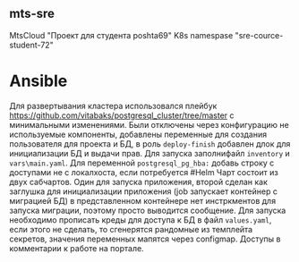 ## mts-sre
MtsCloud "Проект для студента poshta69" K8s namespase "sre-cource-student-72"
# Ansible
Для развертывания кластера использовался плейбук https://github.com/vitabaks/postgresql_cluster/tree/master с минимальными изменениями. Были отключены через конфигурацию не используемые компоненты, добавлены переменные для создания пользователя для проекта и БД, в роль `deploy-finish` добавлен длок для инициализации БД и выдачи прав.
Для запуска заполнифайл `inventory` и `vars\main.yaml`.
Для переменной `postgresql_pg_hba:` добавь строку с доступами не с локалхоста, если потребуется
#Helm
Чарт состоит из двух сабчартов. Один для запуска приложения, второй сделан как заглушка для инициализации приложения (job запускает контейнер с миграцией БД) в представленном контейнере нет инстркментов для запуска миграции, поэтому просто выводится сообщение.
Для запуска необходимо прописать креды для доступа к БД в файл `values.yaml`, если этого не сделать, то сгенерятся рандомные из темплейта секретов, значения переменных мапятся через configmap.
Доступы в комментарии к работе на портале.
